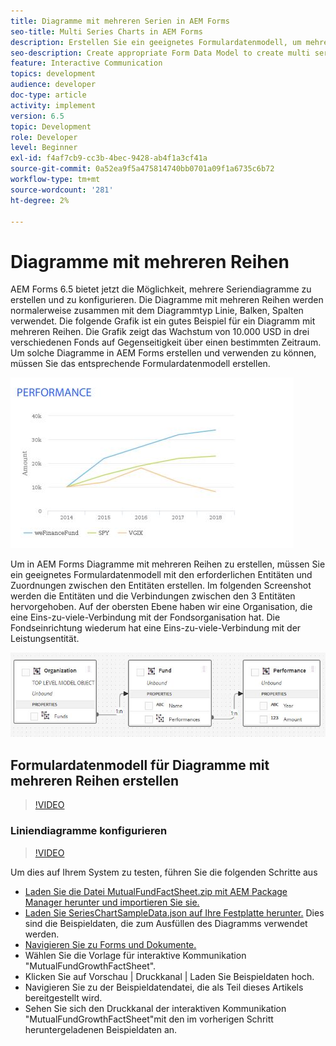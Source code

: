 ```yaml
---
title: Diagramme mit mehreren Serien in AEM Forms
seo-title: Multi Series Charts in AEM Forms
description: Erstellen Sie ein geeignetes Formulardatenmodell, um mehrere Serien-Diagramme in Druck- und Webkanaldokumenten zu erstellen.
seo-description: Create appropriate Form Data Model to create multi series charts in print and web channel documents.
feature: Interactive Communication
topics: development
audience: developer
doc-type: article
activity: implement
version: 6.5
topic: Development
role: Developer
level: Beginner
exl-id: f4af7cb9-cc3b-4bec-9428-ab4f1a3cf41a
source-git-commit: 0a52ea9f5a475814740bb0701a09f1a6735c6b72
workflow-type: tm+mt
source-wordcount: '281'
ht-degree: 2%

---
```


# Diagramme mit mehreren Reihen

AEM Forms 6.5 bietet jetzt die Möglichkeit, mehrere Seriendiagramme zu erstellen und zu konfigurieren. Die Diagramme mit mehreren Reihen werden normalerweise zusammen mit dem Diagrammtyp Linie, Balken, Spalten verwendet. Die folgende Grafik ist ein gutes Beispiel für ein Diagramm mit mehreren Reihen. Die Grafik zeigt das Wachstum von 10.000 USD in drei verschiedenen Fonds auf Gegenseitigkeit über einen bestimmten Zeitraum. Um solche Diagramme in AEM Forms erstellen und verwenden zu können, müssen Sie das entsprechende Formulardatenmodell erstellen.

![multiseries](assets/seriescharts.jfif)

Um in AEM Forms Diagramme mit mehreren Reihen zu erstellen, müssen Sie ein geeignetes Formulardatenmodell mit den erforderlichen Entitäten und Zuordnungen zwischen den Entitäten erstellen. Im folgenden Screenshot werden die Entitäten und die Verbindungen zwischen den 3 Entitäten hervorgehoben. Auf der obersten Ebene haben wir eine Organisation, die eine Eins-zu-viele-Verbindung mit der Fondsorganisation hat. Die Fondseinrichtung wiederum hat eine Eins-zu-viele-Verbindung mit der Leistungsentität.

![formdatamodel](assets/formdatamodel.jfif)


## Formulardatenmodell für Diagramme mit mehreren Reihen erstellen

>[!VIDEO](https://video.tv.adobe.com/v/26352/quality=9)


### Liniendiagramme konfigurieren

>[!VIDEO](https://video.tv.adobe.com/v/26353?quality=9&learn=on)


Um dies auf Ihrem System zu testen, führen Sie die folgenden Schritte aus

* [Laden Sie die Datei MutualFundFactSheet.zip mit AEM Package Manager herunter und importieren Sie sie.](assets/mutualfundfactsheet.zip)
* [Laden Sie SeriesChartSampleData.json auf Ihre Festplatte herunter.](assets/serieschartsampledata.json) Dies sind die Beispieldaten, die zum Ausfüllen des Diagramms verwendet werden.
* [Navigieren Sie zu Forms und Dokumente.](http://localhost:4502/aem/forms.html/content/dam/formsanddocuments)
* Wählen Sie die Vorlage für interaktive Kommunikation &quot;MutualFundGrowthFactSheet&quot;.
* Klicken Sie auf Vorschau | Druckkanal | Laden Sie Beispieldaten hoch.
* Navigieren Sie zu der Beispieldatendatei, die als Teil dieses Artikels bereitgestellt wird.
* Sehen Sie sich den Druckkanal der interaktiven Kommunikation &quot;MutualFundGrowthFactSheet&quot;mit den im vorherigen Schritt heruntergeladenen Beispieldaten an.
